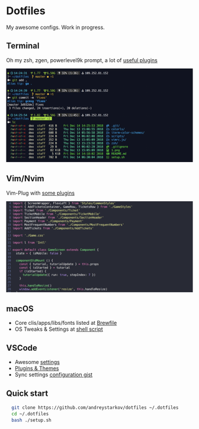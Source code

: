 # Dotfiles

My awesome configs. Work in progress.

## Terminal

  Oh my zsh, zgen, powerlevel9k prompt, a lot of [useful plugins](https://github.com/andreystarkov/dotfiles/blob/master/zsh/zgen_setup.zsh)

![zsh](assets/1.png)

## Vim/Nvim

  Vim-Plug with [some plugins](https://github.com/andreystarkov/dotfiles/blob/master/nvim/init.vim)

![nvim](assets/2.png)

## macOS

  - Core clis/apps/libs/fonts listed at [Brewfile](https://github.com/andreystarkov/dotfiles/blob/master/Brewfile)
  - OS Tweaks & Settings at [shell script](https://github.com/andreystarkov/dotfiles/blob/master/mac/settings-default.sh)

## VSCode

  - Awesome [settings](https://github.com/andreystarkov/dotfiles/blob/master/vscode/settings.json)
  - [Plugins & Themes](https://github.com/andreystarkov/dotfiles/blob/master/vscode/extensions.json)
  - Sync settings [configuration gist](https://gist.github.com/andreystarkov/c5e523ad67b6f416fe2fab36007aad59)

## Quick start

```bash
  git clone https://github.com/andreystarkov/dotfiles ~/.dotfiles
  cd ~/.dotfiles
  bash ./setup.sh
```
